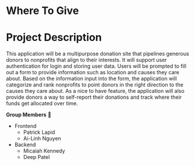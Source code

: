 # Where To Give

# Project Description

This application will be a multipurpose donation site that pipelines generous donors to nonprofits that align to their interests. It will support user authentication for login and storing user data. Users will be prompted to fill out a form to provide information such as location and causes they care about. Based on the information input into the form, the application will categorize and rank nonprofits to point donors in the right direction to the causes they care about. As a nice to have feature, the application will also provide donors a way to self-report their donations and track where their funds get allocated over time.


**Group Members** :busts_in_silhouette:
- Frontend 
  - Patrick Lapid
  - Ai-Linh Nguyen
- Backend 
  - Micaiah Kennedy
  - Deep Patel
